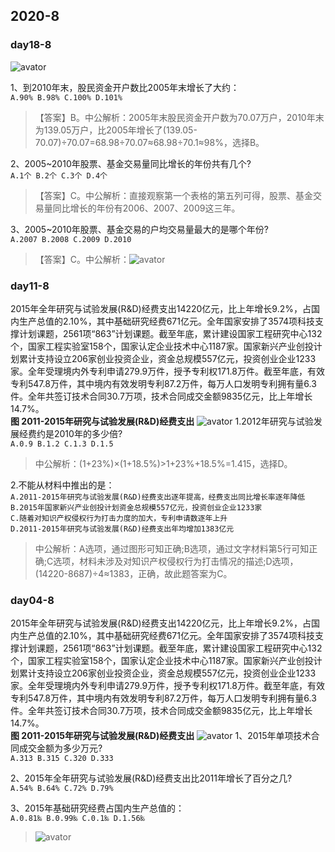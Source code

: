 <!--资料分析-->
## 2020-8
<side-bar :arrObj="['day18-8', 'day11-8', 'day04-8']"></side-bar>

### day18-8

![avator](http://www.offcn.com/dl/2020/0818/20200818091829781.png)

1、到2010年末，股民资金开户数比2005年末增长了大约：<br>
`A.90% B.98% C.100% D.101%`
>【答案】B。中公解析：2005年末股民资金开户数为70.07万户，2010年末为139.05万户，比2005年增长了(139.05-70.07)÷70.07=68.98÷70.07≈68.98÷70.1≈98%，选择B。

2、2005~2010年股票、基金交易量同比增长的年份共有几个?<br>
`A.1个 B.2个 C.3个 D.4个`
>【答案】C。中公解析：直接观察第一个表格的第五列可得，股票、基金交易量同比增长的年份有2006、2007、2009这三年。

3、2005~2010年股票、基金交易的户均交易量最大的是哪个年份?<br>
`A.2007 B.2008 C.2009 D.2010`
>【答案】C。中公解析：![avator](http://www.offcn.com/dl/2020/0818/20200818091940164.png)

### day11-8

2015年全年研究与试验发展(R&D)经费支出14220亿元，比上年增长9.2%，占国内生产总值的2.10%，其中基础研究经费671亿元。全年国家安排了3574项科技支撑计划课题，2561项“863”计划课题。截至年底，累计建设国家工程研究中心132个，国家工程实验室158个，国家认定企业技术中心1187家。国家新兴产业创投计划累计支持设立206家创业投资企业，资金总规模557亿元，投资创业企业1233家。全年受理境内外专利申请279.9万件，授予专利权171.8万件。截至年底，有效专利547.8万件，其中境内有效发明专利87.2万件，每万人口发明专利拥有量6.3件。全年共签订技术合同30.7万项，技术合同成交金额9835亿元，比上年增长14.7%。<br>
**图 2011-2015年研究与试验发展(R&D)经费支出**
![avator](http://www.offcn.com/dl/2020/0804/20200804112941475.jpg)
1.2012年研究与试验发展经费约是2010年的多少倍?<br>
`A.0.9 B.1.2 C.1.3 D.1.5`
>中公解析：(1+23%)×(1+18.5%)>1+23%+18.5%=1.415，选择D。

2.不能从材料中推出的是：<br>
`A.2011-2015年研究与试验发展(R&D)经费支出逐年提高，经费支出同比增长率逐年降低`<br>
`B.2015年国家新兴产业创投计划资金总规模557亿元，投资创业企业1233家`<br>
`C.随着对知识产权侵权行为打击力度的加大，专利申请数逐年上升`<br>
`D.2011-2015年研究与试验发展(R&D)经费支出年均增加1383亿元`
>中公解析：A选项，通过图形可知正确;B选项，通过文字材料第5行可知正确;C选项，材料未涉及对知识产权侵权行为打击情况的描述;D选项，(14220-8687)÷4≈1383，正确，故此题答案为C。

### day04-8

2015年全年研究与试验发展(R&D)经费支出14220亿元，比上年增长9.2%，占国内生产总值的2.10%，其中基础研究经费671亿元。全年国家安排了3574项科技支撑计划课题，2561项“863”计划课题。截至年底，累计建设国家工程研究中心132个，国家工程实验室158个，国家认定企业技术中心1187家。国家新兴产业创投计划累计支持设立206家创业投资企业，资金总规模557亿元，投资创业企业1233家。全年受理境内外专利申请279.9万件，授予专利权171.8万件。截至年底，有效专利547.8万件，其中境内有效发明专利87.2万件，每万人口发明专利拥有量6.3件。全年共签订技术合同30.7万项，技术合同成交金额9835亿元，比上年增长14.7%。<br>
**图 2011-2015年研究与试验发展(R&D)经费支出**
![avator](http://www.offcn.com/dl/2020/0804/20200804112941475.jpg)
1、2015年单项技术合同成交金额为多少万元?<br>
`A.313 B.315 C.320 D.333`

2、2015年全年研究与试验发展(R&D)经费支出比2011年增长了百分之几?<br>
`A.54% B.64% C.72% D.79%`

3、2015年基础研究经费占国内生产总值的：<br>
`A.0.81‰ B.0.99‰ C.0.1‰ D.1.56‰`

>![avator](http://www.offcn.com/dl/2020/0804/20200804113114755.jpg)